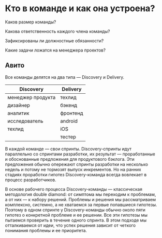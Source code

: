 # Кто в команде и как она устроена?

Каков размер команды?

Какова ответственность каждого члена команды?

Зафиксированы ли должностные обязанности?

Какие задачи ложатся на менеджера проектов?

## Авито
Все команды делятся на два типа — Discovery и Delivery.

| Discovery         | Delivery  |
|-------------------|-----------|
| менеджер продукта | техлид    |
| дизайнер          | бэкенд    |
| аналитик          | фронтенд  |
| исследователь     | android   |
| техлид            | iOS       |
|                   | тестер    |

В каждой команде — свои спринты. Discovery-спринты идут параллельно со спринтами разработки, их результат — проработанные и обоснованные предложения для продуктового бэклога. Эти предложения обычно опережают спринты разработки на несколько недель и потому не тормозят выпуск инкрементов. Но на ранних стадиях проработки гипотез Discovery-команда всегда вовлекает в процесс разработчиков.

В основе рабочего процесса Discovery-команды — классическая методология double diamond: от симптома мы переходим к проблемам, а от них — к набору решений. Проблемы и решения мы рассматриваем комплексно, системно, а не хватаемся за первые попавшиеся гипотезы. Поэтому в одном спринте у Discovery-команды обычно около пяти гипотез о конкретной проблеме и ее решении. Все эти гипотезы мы пытаемся проверить в течение одного спринта. В этом подходе мы отталкиваемся от идеи, что успех решения зависит от четкого понимания проблемы и ее приоритета.